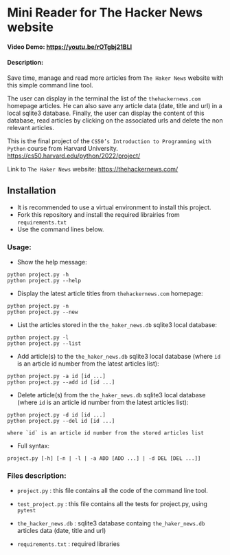 # Mini Reader for The Hacker News website
#### Video Demo: <https://youtu.be/rOTgbj21BLI>
#### Description:
  Save time, manage and read more articles from `The Haker News` website
  with this simple command line tool.

  The user can display in the terminal the list of the `thehackernews.com` homepage articles.
  He can also save any article data (date, title and url) in a local sqlite3 database.
  Finally, the user can display the content of this database, read articles by clicking on the associated urls and delete the non relevant articles.

  This is the final project of the `CS50’s Introduction to Programming
  with Python` course from Harvard University.
  https://cs50.harvard.edu/python/2022/project/

  Link to `The Haker News` website: https://thehackernews.com/


  ## Installation
  - It is recommended to use a virtual environment to install this project.
  - Fork this repository and install the required librairies from `requirements.txt`
  - Use the command lines below.

  ### Usage:

  - Show the help message:
  ```
  python project.py -h
  python project.py --help
  ```

  - Display the latest article titles from `thehackernews.com` homepage:
  ```
  python project.py -n
  python project.py --new
  ```

  - List the articles stored in the `the_haker_news.db` sqlite3 local database:
  ```
  python project.py -l
  python project.py --list
  ```

  - Add article(s) to the `the_haker_news.db` sqlite3 local database
  (where `id` is an article id number from the latest articles list):
  ```
  python project.py -a id [id ...]
  python project.py --add id [id ...]
  ```

  - Delete article(s) from the `the_haker_news.db` sqlite3 local database
  (where `id` is an article id number from the latest articles list):
  ```
  python project.py -d id [id ...]
  python project.py --del id [id ...]
  ```
    where `id` is an article id number from the stored articles list

  - Full syntax:
  ```
  project.py [-h] [-n | -l | -a ADD [ADD ...] | -d DEL [DEL ...]]
  ```

### Files description:
  - `project.py` : this file contains all the code of the command line tool.

  - `test_project.py` : this file contains all the tests for project.py, using `pytest`

  - `the_hacker_news.db` : sqlite3 database containg `the_haker_news.db` articles data (date, title and url)

  - `requirements.txt` : required libraries
